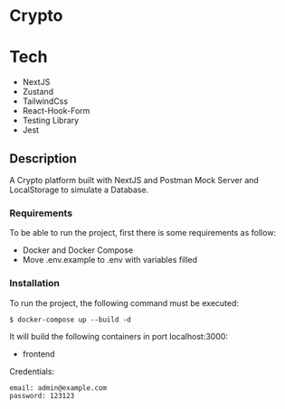 # Crypto

# Tech

- NextJS
- Zustand
- TailwindCss
- React-Hook-Form
- Testing Library
- Jest

## Description

A Crypto platform built with NextJS and Postman Mock Server and LocalStorage to simulate a Database.

### Requirements

To be able to run the project, first there is some requirements as follow:

- Docker and Docker Compose
- Move .env.example to .env with variables filled

### Installation

To run the project, the following command must be executed:

```
$ docker-compose up --build -d
```

It will build the following containers in port localhost:3000:

- frontend

Credentials:

```
email: admin@example.com
password: 123123
```
